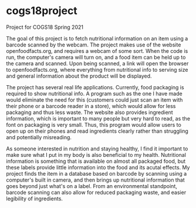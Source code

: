 # cogs18project
Project for COGS18 Spring 2021

  The goal of this project is to fetch nutritional information on an item using a barcode scanned by the webcam. The project makes use of the website openfoodfacts.org, and requires a webcam of some sort. When the code is run, the computer's camera will turn on, and a food item can be held up to the camera and scanned. Upon being scanned, a link will open the browser to openfoodfacts.org, where everything from nutritional info to serving size and general information about the product will be displayed.



  The project has several real life applications. Currently, food packaging is required to show nutritional info. A program such as the one I have made would eliminate the need for this (customers could just scan an item with their phone or a barcode reader in a store), which would allow for less packaging and thus less waste. The website also provides ingredient information, which is important to many people but very hard to read, as the font on packaging is very small. Thus, this program would allow users to open up on their phones and read ingredients clearly rather than struggling and potentially misreading.



  As someone interested in nutrition and staying healthy, I find it important to make sure what I put in my body is also beneficial to my health. Nutritional information is something that is available on almost all packaged food, but these labels provide little information into the food and its acutal effects. My project finds the item in a database based on barcode by scanning using a computer's built in camera, and then brings up nutritional information that goes beyond just what's on a label. From an environmental standpoint, barcode scanning can also allow for reduced packaging waste, and easier legibility of ingredients.
